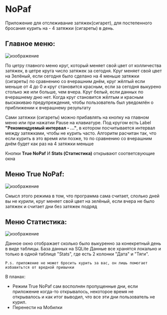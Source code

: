 # NoPaf
Приложение для отслеживание затяжек(сигарет), для постепенного бросания курить на - 4 затяжки (сигареты) в день. 

## Главное меню:
![изображение](https://github.com/user-attachments/assets/2f45c048-4083-483c-87ae-07e1e245892a)



По цетру главного меню круг, который меняет свой цвет от колличества затяжек, в цетре круга число затяжек за сегодня.
Круг меняет свой цвет на Зелёный, если сегодня было сделано на 4 меньше затяжки (сигареты) по сравнению со вчерашним днём, круг жёлтый если меньше от 4 до 0 и круг становится красным,
если за сегодня выкурено столько же или больше, чем вчера. Круг белый, если данных по вчерашнему дню нет. Когда круг становится жёлтым и красным выскакиваю предупреждения, чтобы пользователь был уведомлён о приближении к вчерашнему результату

Сами затяжки (сигареты) можно прибавлять на кнопку на главном меню или при нажатии Pause на клавиатуре. Под кругом есть Label **"Рекомендуемый интервал - ..."**, в котором посчитывается интервал между затяжками, чтобы не курить часто. Алгоритм расчитан так, что если курить в это время или позже, то по сравнению со вчерашним днём будет как раз на 4 затяжки меньше 

Кнопки **True NoPaf** И **Stats (Статистика)** открывают соответсвующие окна

## Меню True NoPaf:
![изображение](https://github.com/user-attachments/assets/652b92be-6310-484b-9312-0adabfa66176)


Смысл этого режима в том, что программа сама считает, слолько дней вы не курили, круг меняет свой цвет на зелёный, если вчера не было затяжек и считает дни без затяжек подряд  

## Меню Статистика:
![изображение](https://github.com/user-attachments/assets/eb693f83-9a50-45f7-9f70-1744973b5bea)


Данное окно отображает сколько было выкуренно за конекретный день в виде таблицы.
База данных на SQLite Данные все хранятся локально и только в одной таблице "Stats", где есть 2 колонки "Дата" и "Тяги".

    P.s. приложение не может бросить курить за вас, он лишь помогает избавитьтся от вредной привычки




В планах:
 - Режим True NoPaf сам восполнян пропущенные дни, если приложение когда-то открывалось, некоторое время не открывалось и как итог выводил, что все эти дни пользователь не курил.
 - Перенести на Мобилки

